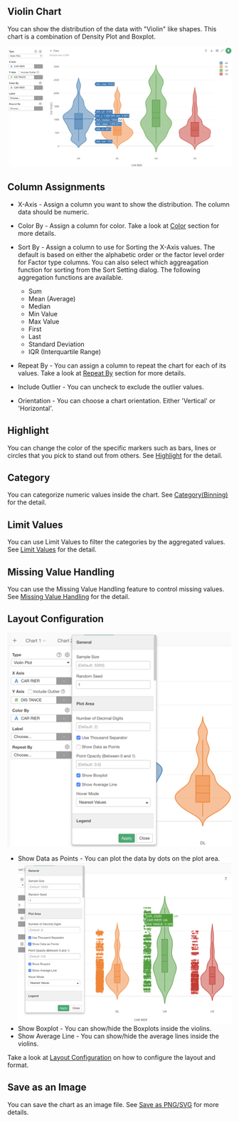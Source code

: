 ## Violin Chart


You can show the distribution of the data with "Violin" like shapes. This chart is a combination of Density Plot and Boxplot. 


![](images/violin1.png)

## Column Assignments

* X-Axis - Assign a column you want to show the distribution. The column data should be numeric. 
* Color By - Assign a column for color. Take a look at [Color](color.md) section for more details.
* Sort By - Assign a column to use for Sorting the X-Axis values. The default is based on either the alphabetic order or the factor level order for Factor type columns. You can also select which aggreagation function for sorting from the Sort Setting dialog. The following aggregation functions are available.
  * Sum
  * Mean (Average)
  * Median
  * Min Value
  * Max Value
  * First 
  * Last
  * Standard Deviation
  * IQR (Interquartile Range)

* Repeat By - You can assign a column to repeat the chart for each of its values. Take a look at [Repeat By](small-multiple.md) section for more details.
* Include Outlier - You can uncheck to exclude the outlier values. 
* Orientation - You can choose a chart orientation. Either 'Vertical' or 'Horizontal'.


## Highlight 

You can change the color of the specific markers such as bars, lines or circles that you pick to stand out from others. See [Highlight](highlight.md) for the detail. 


## Category 

You can categorize numeric values inside the chart. See [Category(Binning)](category.md) for the detail.

## Limit Values

You can use Limit Values to filter the categories by the aggregated values. See [Limit Values](limit.md) for the detail.




## Missing Value Handling

You can use the Missing Value Handling feature to control missing values. See [Missing Value Handling](missing-value-handling.md) for the detail.


## Layout Configuration

![](images/violin2.png)


* Show Data as Points - You can plot the data by dots on the plot area. 
![](images/violin3.png)
* Show Boxplot - You can show/hide the Boxplots inside the violins. 
* Show Average Line - You can show/hide the average lines inside the violins.


Take a look at [Layout Configuration](layout.md) on how to configure the layout and format. 

## Save as an Image

You can save the chart as an image file. See [Save as PNG/SVG](save.md) for more details.
